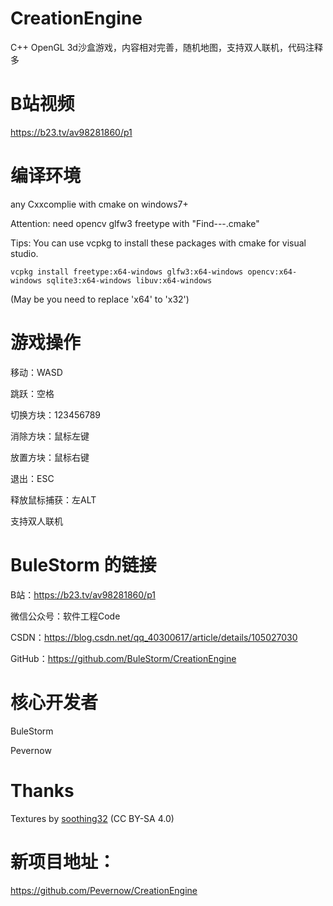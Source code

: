# CreationEngine
C++ OpenGL 3d沙盒游戏，内容相对完善，随机地图，支持双人联机，代码注释多

# B站视频
https://b23.tv/av98281860/p1

# 编译环境
any Cxxcomplie with cmake on windows7+

Attention: need opencv glfw3 freetype with "Find---.cmake"

Tips: You can use vcpkg to install these packages with cmake for visual studio.

```shell
vcpkg install freetype:x64-windows glfw3:x64-windows opencv:x64-windows sqlite3:x64-windows libuv:x64-windows
```

(May be you need to replace 'x64' to 'x32')

# 游戏操作
移动：WASD

跳跃：空格

切换方块：123456789

消除方块：鼠标左键

放置方块：鼠标右键

退出：ESC

释放鼠标捕获：左ALT

支持双人联机

# BuleStorm 的链接
B站：https://b23.tv/av98281860/p1

微信公众号：软件工程Code

CSDN：https://blog.csdn.net/qq_40300617/article/details/105027030

GitHub：https://github.com/BuleStorm/CreationEngine

# 核心开发者
BuleStorm 

Pevernow

# Thanks
Textures by [soothing32](https://content.minetest.net/packages/Zughy/soothing32/) (CC BY-SA 4.0)

# 新项目地址：
https://github.com/Pevernow/CreationEngine
